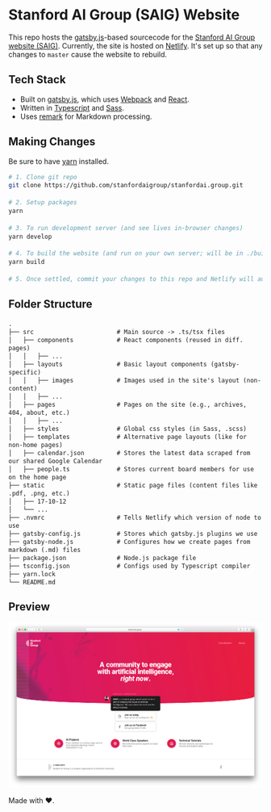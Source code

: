 # Stanford AI Group (SAIG) Website 
This repo hosts the [gatsby.js](https://www.gatsbyjs.org/)-based sourcecode for the [Stanford AI Group website (SAIG)](http://stanfordai.group/). Currently, the site is hosted on [Netlify](https://www.netlify.com/). It's set up so that any changes to `master` cause the website to rebuild.

## Tech Stack

- Built on [gatsby.js](https://www.gatsbyjs.org/), which uses [Webpack](https://webpack.js.org/) and [React](https://reactjs.org/).
- Written in [Typescript](https://www.typescriptlang.org/) and [Sass](http://sass-lang.com/).
- Uses [remark](https://github.com/wooorm/remark) for Markdown processing.

## Making Changes

Be sure to have [yarn](https://yarnpkg.com/en/) installed.

```bash
# 1. Clone git repo
git clone https://github.com/stanfordaigroup/stanfordai.group.git

# 2. Setup packages
yarn

# 3. To run development server (and see lives in-browser changes)
yarn develop

# 4. To build the website (and run on your own server; will be in ./build/ folder)
yarn build

# 5. Once settled, commit your changes to this repo and Netlify will automatically rebuild the site and make it live.
```

## Folder Structure
```
.
├── src                       # Main source -> .ts/tsx files
│   ├── components            # React components (reused in diff. pages)
│   │   ├── ...
│   ├── layouts               # Basic layout components (gatsby-specific)
│   │   ├── images            # Images used in the site's layout (non-content)
│   │   ├── ...
│   ├── pages                 # Pages on the site (e.g., archives, 404, about, etc.)
│   │   ├── ...
│   ├── styles                # Global css styles (in Sass, .scss)
│   ├── templates             # Alternative page layouts (like for non-home pages)
│   ├── calendar.json         # Stores the latest data scraped from our shared Google Calendar
│   ├── people.ts             # Stores current board members for use on the home page
├── static                    # Static page files (content files like .pdf, .png, etc.)
│   ├── 17-10-12
│   └── ...  
├── .nvmrc                    # Tells Netlify which version of node to use
├── gatsby-config.js          # Stores which gatsby.js plugins we use
├── gatsby-node.js            # Configures how we create pages from markdown (.md) files
├── package.json              # Node.js package file
├── tsconfig.json             # Configs used by Typescript compiler
├── yarn.lock
└── README.md
```

## Preview

[![SAIG Site Preview](https://github.com/stanfordaigroup/design/blob/master/images/website-preview.png?raw=true)](http://stanfordai.group/)

Made with ❤️.
